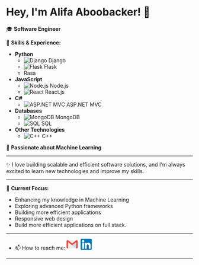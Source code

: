 
# Hey, I'm Alifa Aboobacker! 👋

🎓 **Software Engineer**

🌟 **Skills & Experience:**
- **Python**
  - ![Django](https://img.icons8.com/color/48/000000/django.png) Django
  - ![Flask](https://img.icons8.com/ios-filled/50/000000/flask.png) Flask
  - Rasa
- **JavaScript**
  - ![Node.js](https://img.icons8.com/color/48/000000/nodejs.png) Node.js
  - ![React](https://img.icons8.com/color/48/000000/react-native.png) React.js
- **C#**
  - ![ASP.NET MVC](https://img.icons8.com/color/48/000000/asp.png) ASP.NET MVC
- **Databases**
  - ![MongoDB](https://img.icons8.com/color/48/000000/mongodb.png) MongoDB
  - ![SQL](https://img.icons8.com/ios-filled/50/000000/sql.png) SQL
- **Other Technologies**
  - ![C++](https://img.icons8.com/color/48/000000/c-plus-plus-logo.png) C++
  

🤖 **Passionate about Machine Learning**

---

✨ I love building scalable and efficient software solutions, and I'm always excited to learn new technologies and improve my skills.

---

🌱 **Current Focus:**
- Enhancing my knowledge in Machine Learning
- Exploring advanced Python frameworks
- Building more efficient applications
- Responsive web design
- Build more efficient applications on full stack.

---

- 📫 How to reach me: <a href="mailto:alifaafi23@gmail.com" alt="Contact me"><code><img height="30" src="https://github.com/harshalrj25/MasterAssetsRepo/blob/master/gmail.svg"></code></a>
&nbsp;<a href="https://www.linkedin.com/in/alifa-aboobacker-9349211b0/" alt="LinkedIn"><code><img height="30" src="https://github.com/harshalrj25/MasterAssetsRepo/blob/master/linkedin.svg"></code></a>

---
